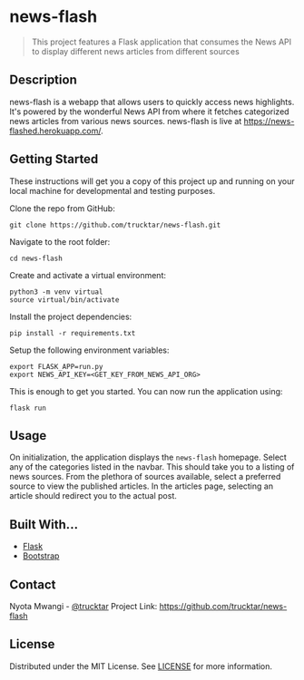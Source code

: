 # news-flash

> This project features a Flask application that consumes the News API to display different news articles from different sources

## Description

news-flash is a webapp that allows users to quickly access news highlights. It's powered by the wonderful News API from where it fetches categorized news articles from various news sources. news-flash is live at https://news-flashed.herokuapp.com/.

## Getting Started

These instructions will get you a copy of this project up and running on your local machine for developmental and testing purposes.

Clone the repo from GitHub:

```
git clone https://github.com/trucktar/news-flash.git
```

Navigate to the root folder:

```
cd news-flash
```

Create and activate a virtual environment:

```
python3 -m venv virtual
source virtual/bin/activate
```

Install the project dependencies:

```
pip install -r requirements.txt
```

Setup the following environment variables:

```
export FLASK_APP=run.py
export NEWS_API_KEY=<GET_KEY_FROM_NEWS_API_ORG>
```

This is enough to get you started. You can now run the application using:

```
flask run
```

## Usage

On initialization, the application displays the `news-flash` homepage. Select any of the categories listed in the navbar. This should take you to a listing of news sources. From the plethora of sources available, select a preferred source to view the published articles. In the articles page, selecting an article should redirect you to the actual post.

## Built With...

- [Flask](http://flask.pocoo.org/)
- [Bootstrap](https://getbootstrap.com/)

## Contact

Nyota Mwangi - [@trucktar](https://twitter.com/trucktar/)
Project Link: https://github.com/trucktar/news-flash

## License

Distributed under the MIT License. See [LICENSE](LICENSE) for more information.
